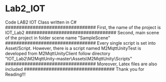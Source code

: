 # Lab2_IOT
Code LAB2 IOT Class written in C#
#################################
First, the name of the project is IOT_Lab2
#################################
Second, main scene of the project in folder scene name "SampleScene"
#################################
Every single script is set into Asset/Script. However, there is a script named M2MqttUnityTest is developed from M2MqttUnityClient follow directory "IOT_Lab2\M2MqttUnity-master\Assets\M2MqttUnity\Scripts"
#################################
Moreover, Latex files are also included
#################################
Thank you for Reading!!!
